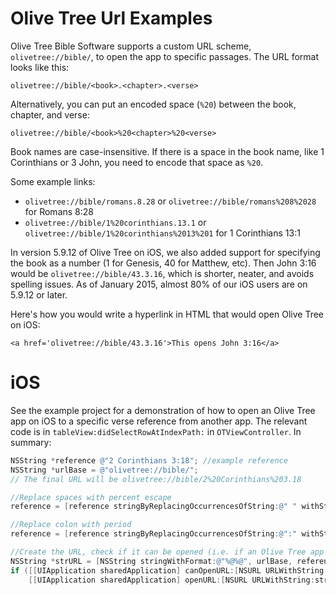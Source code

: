 Olive Tree Url Examples
=======================

Olive Tree Bible Software supports a custom URL scheme, `olivetree://bible/`, to open the app to specific passages.  The URL format looks like this:

    olivetree://bible/<book>.<chapter>.<verse>
    
Alternatively, you can put an encoded space (`%20`) between the book, chapter, and verse:

    olivetree://bible/<book>%20<chapter>%20<verse>
    
Book names are case-insensitive. If there is a space in the book name, like 1 Corinthians or 3 John, you need to encode that space as `%20`.
    
Some example links:

- `olivetree://bible/romans.8.28` or `olivetree://bible/romans%208%2028` for Romans 8:28
- `olivetree://bible/1%20corinthians.13.1` or `olivetree://bible/1%20corinthians%2013%201` for 1 Corinthians 13:1

In version 5.9.12 of Olive Tree on iOS, we also added support for specifying the book as a number (1 for Genesis, 40 for Matthew, etc). Then John 3:16 would be `olivetree://bible/43.3.16`, which is shorter, neater, and avoids spelling issues. As of January 2015, almost 80% of our iOS users are on 5.9.12 or later.

Here's how you would write a hyperlink in HTML that would open Olive Tree on iOS:

    <a href='olivetree://bible/43.3.16'>This opens John 3:16</a>

iOS
===================

See the example project for a demonstration of how to open an Olive Tree app on iOS to a specific verse reference from another app.  The relevant code is in `tableView:didSelectRowAtIndexPath:` in `OTViewController`.  In summary:

```objective-c
NSString *reference @"2 Corinthians 3:18"; //example reference
NSString *urlBase = @"olivetree://bible/";
// The final URL will be olivetree://bible/2%20Corinthians%203.18

//Replace spaces with percent escape
reference = [reference stringByReplacingOccurrencesOfString:@" " withString:@"%20"];

//Replace colon with period
reference = [reference stringByReplacingOccurrencesOfString:@":" withString:@"."];

//Create the URL, check if it can be opened (i.e. if an Olive Tree app is available), and open it
NSString *strURL = [NSString stringWithFormat:@"%@%@", urlBase, reference];
if ([[UIApplication sharedApplication] canOpenURL:[NSURL URLWithString:strURL]])
	[[UIApplication sharedApplication] openURL:[NSURL URLWithString:strURL]];
```
